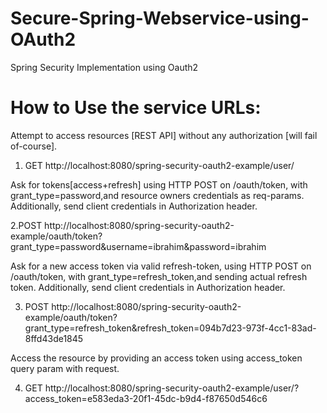 # Secure-Spring-Webservice-using-OAuth2
Spring Security Implementation using Oauth2
# How to Use the service URLs:
Attempt to access resources [REST API] without any authorization [will fail of-course].
1. GET http://localhost:8080/spring-security-oauth2-example/user/

Ask for tokens[access+refresh] using HTTP POST on /oauth/token, with grant_type=password,and resource owners credentials as req-params. Additionally, send client credentials in Authorization header.

2.POST http://localhost:8080/spring-security-oauth2-example/oauth/token?grant_type=password&username=ibrahim&password=ibrahim

Ask for a new access token via valid refresh-token, using HTTP POST on /oauth/token, with grant_type=refresh_token,and sending actual refresh token. Additionally, send client credentials in Authorization header.

3. POST http://localhost:8080/spring-security-oauth2-example/oauth/token?grant_type=refresh_token&refresh_token=094b7d23-973f-4cc1-83ad-8ffd43de1845

Access the resource by providing an access token using access_token query param with request.

4. GET http://localhost:8080/spring-security-oauth2-example/user/?access_token=e583eda3-20f1-45dc-b9d4-f87650d546c6

